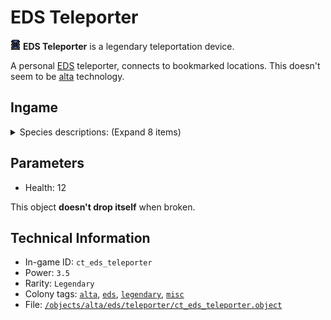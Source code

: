 # EDS Teleporter

<img src="https://raw.githubusercontent.com/Ceterai/Enternia/main/objects/alta/eds/teleporter/icon.png" alt="EDS Teleporter icon" loading="lazy" height=16px width="auto" /> **EDS Teleporter** is a legendary teleportation device.

A personal [EDS](https://ceterai.github.io/MyEnternia/Wiki/Tags/Eds) teleporter, connects to bookmarked locations. This doesn't seem to be [alta](https://ceterai.github.io/MyEnternia/Wiki/Tags/Alta) technology.

## Ingame

<details><summary>Species descriptions: (Expand 8 items)</summary>

- Alta: A piece of acquired tech with EDS markings on it. Lets you beam in and out pretty quickly.
- Apex: A personal teleporter. A functional but fun piece of equipment.
- Avian: I love the whoosh of my feathers when I teleport!
- Floran: Perssonal teleporter is fancy!
- Glitch: Enticed. A personal teleporter, with a custom design.
- Human: A personal teleporter! Now this is travelling in style.
- Hylotl: A personal teleporter, it sports a custom design.
- Novakid: As teleporters go, this sure is fancy lookin'!

</details>

## Parameters

- Health: 12

This object **doesn't drop itself** when broken.

## Technical Information

- In-game ID: `ct_eds_teleporter`
- Power: `3.5`
- Rarity: `Legendary`
- Colony tags: [`alta`](https://ceterai.github.io/MyEnternia/Wiki/Tags/Alta), [`eds`](https://ceterai.github.io/MyEnternia/Wiki/Tags/Eds), [`legendary`](https://ceterai.github.io/MyEnternia/Wiki/Tags/Legendary), [`misc`](https://ceterai.github.io/MyEnternia/Wiki/Tags/Misc)
- File: [`/objects/alta/eds/teleporter/ct_eds_teleporter.object`](https://github.com/Ceterai/Enternia/blob/main/objects/alta/eds/teleporter/ct_eds_teleporter.object)
